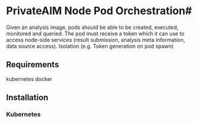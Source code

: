 # PrivateAIM Node Pod Orchestration#

 Given an analysis image, pods should be able to be created, executed, monitored and queried. The pod must receive a token which it can use to access node-side services (result submission, analysis meta information, data source access). Isolation (e.g. Token generation on pod spawn)

## Requirements
kubernetes
docker

## Installation
### Kubernetes
